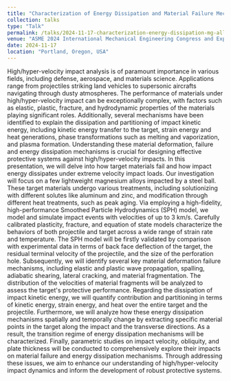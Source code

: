 ```yaml
---
title: "Characterization of Energy Dissipation and Material Failure Mechanisms In High-Velocity Impact of Magnesium Alloys"
collection: talks
type: "Talk"
permalink: /talks/2024-11-17-characterization-energy-dissipation-mg-alloys
venue: "ASME 2024 International Mechanical Engineering Congress and Exposition"
date: 2024-11-17
location: "Portland, Oregon, USA"
---
```


High/hyper-velocity impact analysis is of paramount importance in various fields, including defense, aerospace, and materials science. Applications range from projectiles striking land vehicles to supersonic aircrafts navigating through dusty atmospheres. The performance of materials under high/hyper-velocity impact can be exceptionally complex, with factors such as elastic, plastic, fracture, and hydrodynamic properties of the materials playing significant roles. Additionally, several mechanisms have been identified to explain the dissipation and partitioning of impact kinetic energy, including kinetic energy transfer to the target, strain energy and heat generations, phase transformations such as melting and vaporization, and plasma formation. Understanding these material deformation, failure and energy dissipation mechanisms is crucial for designing effective protective systems against high/hyper-velocity impacts. In this presentation, we will delve into how target materials fail and how impact energy dissipates under extreme velocity impact loads. Our investigation will focus on a few lightweight magnesium alloys impacted by a steel ball. These target materials undergo various treatments, including solutionizing with different solutes like aluminum and zinc, and modification through different heat treatments, such as peak aging. Via employing a high-fidelity, high-performance Smoothed Particle Hydrodynamics (SPH) model, we model and simulate impact events with velocities of up to 3 km/s. Carefully calibrated plasticity, fracture, and equation of state models characterize the behaviors of both projectile and target across a wide range of strain rate and temperature. The SPH model will be firstly validated by comparison with experimental data in terms of back face deflection of the target, the residual terminal velocity of the projectile, and the size of the perforation hole. Subsequently, we will identify several key material deformation failure mechanisms, including elastic and plastic wave propagation, spalling, adiabatic shearing, lateral cracking, and material fragmentation. The distribution of the velocities of material fragments will be analyzed to assess the target's protective performance. Regarding the dissipation of impact kinetic energy, we will quantify contribution and partitioning in terms of kinetic energy, strain energy, and heat over the entire target and the projectile. Furthermore, we will analyze how these energy dissipation mechanisms spatially and temporally change by extracting specific material points in the target along the impact and the transverse directions. As a result, the transition regime of energy dissipation mechanisms will be characterized. Finally, parametric studies on impact velocity, obliquity, and plate thickness will be conducted to comprehensively explore their impacts on material failure and energy dissipation mechanisms. Through addressing these issues, we aim to enhance our understanding of high/hyper-velocity impact dynamics and inform the development of robust protective systems.
